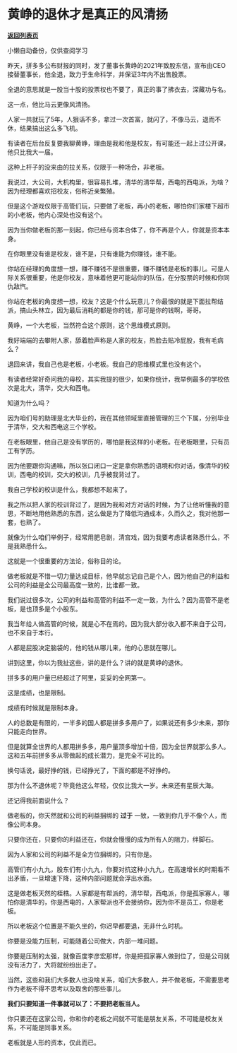 # 黄峥的退休才是真正的风清扬

[**返回列表页**](/gzh/记忆承载3)

小懒自动备份，仅供查阅学习

昨天，拼多多公布财报的同时，发了董事长黄峥的2021年致股东信，宣布由CEO接替董事长，他全退，致力于生命科学，并保证3年内不出售股票。

  

全退的意思就是一股当十股的投票权也不要了，真正的事了拂衣去，深藏功与名。

  

这一点，他比马云更像风清扬。

  

人家一共就玩了5年，人狠话不多，拿过一次首富，就闪了，不像马云，退而不休，结果搞出这么多飞机。

  

有读者在后台反复要我聊黄峥，理由是我和他是校友，有可能还一起上过公开课，他只比我大一届。  

  

这种上杆子的没来由的拉关系，仅限于一种场合，非老板。  

  

我说过，大公司，大机构里，很容易扎堆，清华的清华帮，西电的西电派，为啥？因为经理都喜欢招校友，俗称近亲繁殖。

  

但是这个游戏仅限于高管们玩，只要做了老板，再小的老板，哪怕你们家楼下超市的小老板，他内心深处也没有这个。

  

因为当你做老板的那一刻起，你已经与资本合体了，你不再是个人，你就是资本本身。  

  

在你眼里没有谁是校友，谁不是，只有谁能为你赚钱，谁不能。  

  

你站在经理的角度想一想，赚不赚钱不是很重要，赚不赚钱是老板的事儿。可是人际关系很重要，他是你校友，意味着他更可能站你的队伍，在分股票的时候和你同仇敌忾。

  

你站在老板的角度想一想，校友？这是个什么玩意儿？你最恨的就是下面拉帮结派，搞山头林立，因为最后消耗的都是你的钱，那可是你的钱啊，哥哥。  

  

黄峥，一个大老板，当然符合这个原则，这个思维模式原则。  

  

我好端端的去攀附人家，舔着脸声称是人家的校友，热脸去贴冷屁股，我有毛病么？

  

退回来讲，我自己也是老板，小老板。我自己的思维模式里也没有这个。  

  

有读者经常好奇问我的母校，其实我提的很少，如果你统计，我举例最多的学校依次是北大，清华，交大和西电。  

  

知道为什么吗？  

  

因为咱们号的助理是北大毕业的，我在其他领域里直接管理的三个下属，分别毕业于清华，交大和西电这三个学校。

  

在老板眼里，他自己是没有学历的，哪怕是我这样的小老板。在老板眼里，只有员工有学历。

  

因为他要跟你沟通嘛，所以张口闭口一定是拿你熟悉的语境和你对话，像清华的校训，西电的校训，交大的校训，几乎被我背过了。

  

我自己学校的校训是什么，我都想不起来了。

  

我之所以把人家的校训背过了，是因为我和对方对话的时候，为了让他听懂我的意思，不断地用他熟悉的东西，这么做是为了降低沟通成本，久而久之，我对他那一套，也熟了。  

  

就像为什么咱们举例子，经常用肥皂剧，清宫戏，因为我要考虑读者熟悉什么，不是我熟悉什么。  

  

这就是一个很重要的方法论，俗称目的论。

  

做老板就是不惜一切力量达成目标，他早就忘记自己是个人，因为他自己的利益和公司的利益是全公司最高度一致的，比谁都一致。  

  

我们说过很多次，公司的利益和高管的利益不一定一致，为什么？因为高管不是老板，是也顶多是个小股东。  

  

我当年给人做高管的时候，就是心不在焉的。因为我大部分收入都不来自于公司，也不来自于本行。  

  

人都是屁股决定脑袋的，他的钱从哪儿来，他的心思就在哪儿。  

  

讲到这里，你以为我扯这些，讲的是什么？讲的就是黄峥的退休。

  

拼多多的用户量已经超过了阿里，妥妥的全网第一。

  

这是成绩，也是限制。

  

成绩有时候就是限制本身。

  

人的总数是有限的，一半多的国人都是拼多多用户了，如果说还有多少未来，那你只能走向世界。

  

但是就算全世界的人都用拼多多，用户量顶多增加十倍，因为全世界就那么多人。这和五年前拼多多从零做起的成长潜力，是完全不可比的。

  

换句话说，最好挣的钱，已经挣光了，下面的都是不好挣的。  

  

那为什么不退休呢？毕竟他这么年轻，仅仅比我大一岁。未来还有星辰大海。  

  

还记得我前面说什么？  

  

做老板的，你天然就和公司的利益捆绑的 **过于** 一致，一致到你几乎不像个人，而像公司本身。

  

只要你还在，只要你的利益还在，你就会慢慢的成为所有人的阻力，绊脚石。  

  

因为人家和公司的利益不是全方位捆绑的，只有你是。

  

高管们有小九九，股东们有小九九，你要对抗这种小九九，在高速增长的时期看不出矛盾，一旦增速下降，这种内部问题就会浮出水面。  

  

这是做老板天然的桎梏。人家都是有帮派的，清华帮，西电派，你是孤家寡人，哪怕你是清华的，你是西电的，人家帮派也不会接纳你，因为你不是员工，你是老板。  

  

所以老板这个位置是不能久坐的，你迟早都要退，无非什么时机。  

  

你要是没能力压制，可能随着公司做大，内部一堆问题。  

你要是压制的太强，就像百度李彦宏那样，你是把孤家寡人做到位了，但是公司就没有活力了，大将就纷纷出走了。

  

当然，这些和我们大多数人也没啥关系，咱们大多数人，并不做老板，不需要思考作为老板不得不思考以及取舍的那些事儿。  

  

 **我们只要知道一件事就可以了：不要把老板当人。**

  

你只要还在这家公司，你和你的老板之间就不可能是朋友关系，不可能是校友关系，不可能是同事关系。  

  

老板就是人形的资本，仅此而已。

